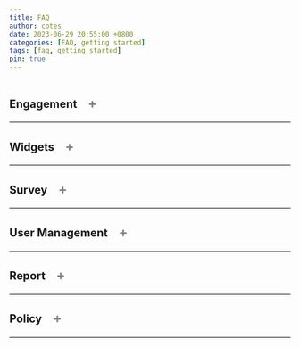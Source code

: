```yaml
---
title: FAQ
author: cotes
date: 2023-06-29 20:55:00 +0800
categories: [FAQ, getting started]
tags: [faq, getting started]
pin: true
---
```


<!--  This is a tab component -->

<details class="faq" onclick="toggleSymbol(this)">
<summary>
    <h3>Engagement 
        <span class="symbol">+</span>
    </h3>
</summary>


<details onclick="toggleSymbol(this)">
<summary>How do I create an engagement?<span class="symbol">+</span></summary>

You must be a Superuser to create an engagement.
To create an engagement, go to the Engagement Listing page and click the "Create an Engagement" button. This will take you to the Engagement creation page.
View all the steps on the <a href="https://bcgov.github.io/met-guide/posts/create-engagement/">Create Engagement</a> page. 

</details>

<details onclick="toggleSymbol(this)">
<summary>How do I edit an engagement?<span class="symbol">+</span></summary>

As a Superuser, you can edit an engagement at any time. As a Team Member, you can only edit an engagement before it is scheduled/published.
To edit an engagement, go to the Engagement Listing page and select "Edit Engagement" from the Action drop-down. This will take you to the Engagement Details page where you can edit your engagement. Alternatively, you can edit your engagement from the Preview Engagement page by clicking the "Edit Engagement" button.
View all the steps on the <a href="https://bcgov.github.io/met-guide/posts/edit-an-engagement/">Edit Engagement</a> page. 

</details>

<details onclick="toggleSymbol(this)">
<summary>How do I assign a Team Member/Reviewer to an Engagement?<span class="symbol">+</span></summary>

As a Superuser, you can assign any Team Member or Reviewer to any engagement. As a Team Member, you can assign any Team Member/Reviewer to an engagement that you are already assigned to.
To assign a user, go to the User Management page and select "Assign to an Engagement" from the Action drop-down. Alternatively for Team Members, you can go to the Engagement User Management page and click the "+ Add Team Member" button. 
View all the steps on the <a href="https://bcgov.github.io/met-guide/posts/add-team-member-or-reviewer-to-engagement/">Assign a Team Member/Reviewer to an Engagement</a> page. 

</details>

<details onclick="toggleSymbol(this)">
<summary>Where do I find the public URL to an Engagement?<span class="symbol">+</span></summary>

To access the public URL to an engagement, go to the Engagement Listing page and click on the desired engagement. Click on "Edit Engagement" and then go to the URL (links) tab. The top link will be for the Public Engagement Page. 
Alternatively, if the engagement is not yet open, you can select "Edit Engagement" from the Action drop-down on the Engagement Listing page.

</details>

<details onclick="toggleSymbol(this)">
<summary>How do I edit the dates the survey opens and closes?<span class="symbol">+</span></summary>

*This one is still under consideration* - ticket 2189

</details>

<details onclick="toggleSymbol(this)">
<summary>How do I change the date an Engagement is scheduled to go live?<span class="symbol">+</span></summary>

As a Superuser, you can change the date and time an engagement is scheduled to go live as long as you do it before the original scheduled time. To change the engagement go live date and time, go to the Engagement Listing page and click on the desired engagement. You will see a "Reschedule Engagement" button at the top. 

</details>

<details onclick="toggleSymbol(this)">
<summary>Can I edit an engagement that is published?<span class="symbol">+</span></summary>

*This one is still under consideration* - ticket 2189

</details>

</details>

<!--  This is the end of a tab component -->




<details class="faq" onclick="toggleSymbol(this)">
<summary>
    <h3>Widgets
        <span class="symbol">+</span>
    </h3>
</summary>


<details onclick="toggleSymbol(this)">
<summary>What are the widgets?<span class="symbol">+</span></summary>

Widgets are customizable modals that display different types of information about the engagement. To learn more and view all the widgets, visit the <a href="https://bcgov.github.io/met-guide/posts/widgets/">Widgets</a> page. 

</details>

<details onclick="toggleSymbol(this)">
<summary>How do I add a widget to an engagement?<span class="symbol">+</span></summary>

Superusers and Team Members can add widgets to display on the engagement page. Upon the creation of an engagement, a user will see the Widgets section on the right side of the screen. Click "Add Widget" and you will see all of the available widgets. To learn more and view all the widgets, visit the <a href="https://bcgov.github.io/met-guide/posts/widgets/">Widgets</a> page.

</details>

<details onclick="toggleSymbol(this)">
<summary>Do I need to add every widget to my engagement?<span class="symbol">+</span></summary>

No. Widgets are intended to be entirely customizable according to the engagement. 

</details>

</details>

<!--  This is the end of a tab component -->



<details class="faq" onclick="toggleSymbol(this)">
<summary>
    <h3>Survey
        <span class="symbol">+</span>
    </h3>
</summary>


<details onclick="toggleSymbol(this)">
<summary>How do I create a survey?<span class="symbol">+</span></summary>

You must be a Superuser to create a new survey. To create a survey, go to the Survey Listing page and click the "Create Survey" button. Choose the "Create a New Survey" option and approve of the Disclaimer and Statement of Responsibility for Survey Designers. To learn more about building your survey, visit the <a href="https://bcgov.github.io/met-guide/posts/survey-builder/">Widgets</a> page.

</details>

<details onclick="toggleSymbol(this)">
<summary>How do I edit a survey?<span class="symbol">+</span></summary>

Superusers and Team Members can edit surveys as long as the engagement it is linked to is not scheduled or published. After creating and saving a survey, you can edit it from the Survey Listing page or directly from the engagement it is attached to. From the survey listing page you can click "Edit Survey" from the Action drop-down, or you can click on the survey name then click on "Edit Survey" from the Preview Survey header. Alternatively, you can go to the Engagement Details page survey section and click the edit icon on the survey card. View all the steps on the <a href="https://bcgov.github.io/met-guide/posts/edit-a-survey/">Edit Survey</a> page. 

</details>

<details onclick="toggleSymbol(this)">
<summary>How do I review the new comments made in the survey and publish them?<span class="symbol">+</span></summary>

As a Superuser, you can review all comments on all engagements. As a Team Member, you can review comments on the engagement(s) you are assigned to. After clicking on a Comment ID from the Comment Listing page, you will be directed to the Comment Review page. There will be the option to approve, reject, or require that a comment needs futher review. If a comment is approved, it will be published to the public record (as long as the report includes it). To learn more about the comment review process, visit the <a href="https://bcgov.github.io/met-guide/posts/comment-review-page/">Comment Review</a> page.

</details>

<details onclick="toggleSymbol(this)">
<summary>How is the survey accessed by the public?<span class="symbol">+</span></summary>

The surveys are embedded directly in an engagement. When a member of the public is on the engagement page, they will click the "Share Your Thoughts" button and validate their email address. They will recieve an email notification to their provided email address which includes a link to the survey.

</details>

<details onclick="toggleSymbol(this)">
<summary>Can I create an engagement only accessible to B.C. Government employees?<span class="symbol">+</span></summary>

Yes. By clicking on the "Set-up as Internal Engagement" toggle in the Engagement Settings, your engagement will only be accessible to users with a @gov.bc.ca email address. For more information on engagement settings, visit the <a href="https://bcgov.github.io/met-guide/posts/engagement-settings/">Engagement Settings</a> page.

</details>

<details onclick="toggleSymbol(this)">
<summary>Can I send a survey to a select group of people?<span class="symbol">+</span></summary>

No. The application does not have the capability to send a survey to a select group of people at this time. 

</details>

</details>

<!--  This is the end of a tab component -->



<details class="faq" onclick="toggleSymbol(this)">
<summary>
    <h3>User Management
        <span class="symbol">+</span>
    </h3>
</summary>

<details onclick="toggleSymbol(this)">
<summary>What are the different user roles?<span class="symbol">+</span></summary>

There are 6 roles within this tool, and 4 of them are assignable/visible to an internal user. The 4 that will be assignable/visible include: Superusers, Team Members, Viewers, and Reviewers. To learn more about roles, visit the <a href="https://bcgov.github.io/met-guide/posts/user-roles/">User Roles</a> page.

</details>

<details onclick="toggleSymbol(this)">
<summary>How do I assign a role to a new user?<span class="symbol">+</span></summary>

*This one is still under consideration* - can only Superusers do it or TMs too?

</details>

<details onclick="toggleSymbol(this)">
<summary>How do I assign a Team Member/Reviewer to an engagement?<span class="symbol">+</span></summary>

A Superuser can assign any Team Member/Reviewer to any engagement. A Team Member can assign any Team Member/Reviewer to engagements that they are already assigned to. Team Members and Reviewers can be assigned to an engagement from the action drop-down on the User Management page. Additionally, Team Members can be assigned to engagements by the "Add Team Member" button on the Engagement User Management tab. View all the steps on the <a href="https://bcgov.github.io/met-guide/posts/add-team-member-or-reviewer-to-engagement/">Assign a Team Member/Reviewer to an Engagement</a> page. 

</details>

<details onclick="toggleSymbol(this)">
<summary>How do I remove a Team Member/Reviewer from an engagement?<span class="symbol">+</span></summary>

A Superuser can revoke Team Members and Reviewers from Engagements. Team Members and Reviewers can be revoked from an engagement from the action drop-down on the User Details page. Additionally, Team Members can be revoked from engagements through the action drop-down on the Engagement User Management tab. View all the steps on the <a href="https://bcgov.github.io/met-guide/posts/revokereinstate-team-member-or-reviewer-to-engagement/">Revoking/Reinstating a Team Member/Reviewer to an Engagement</a> page. 

</details>

<details onclick="toggleSymbol(this)">
<summary>How do I deactivate a user?<span class="symbol">+</span></summary>

You must be a Superuser to deactivate users.
To deactivate a user, go to the User Details page and click the "Deactivate" button on the top right of the screen. View all the steps on the <a href="https://bcgov.github.io/met-guide/posts/deactivate-or-reactivate-user/">Deactivate/Reactivate a User</a> page. 

</details>

<details onclick="toggleSymbol(this)">
<summary>What is the difference between the User Management tab in an engagement, the User Management page, and the User Details page?<span class="symbol">+</span></summary>

The User Management tab within an engagement includes the Team Members that are assigned to that particular engagement. The User Management page is a listing of all the users within the system and their roles. The User Details page is specific to each user and includes more information such as the engagements that this user is or was assigned to. 

</details>

</details>

<!--  This is the end of a tab component -->



<details class="faq" onclick="toggleSymbol(this)">
<summary>
    <h3>Report
        <span class="symbol">+</span>
    </h3>
</summary>

<details onclick="toggleSymbol(this)">
<summary>How can I select which questions will show on the public report?<span class="symbol">+</span></summary>

After creating a survey, you can select which questions will be displayed on the public report. You will be automatically directed to the Report Settings page after clicking "Save & Continue" on a survey. Alternatively, you can go to the Survey Listing page and click "Edit Settings" from the action drop-down. The Report Settings can only be edited before an engagement is scheduled/published. View all the steps on the <a href="https://bcgov.github.io/met-guide/posts/report-settings/">Report Settings</a> page. 

</details>

<details onclick="toggleSymbol(this)">
<summary>How do I change the option to automatically send a report when the survey closes?<span class="symbol">+</span></summary>

Go to edit your desired engagement, then go to the Engagement Settings tab and toggle off the "Send Report".

</details>

<details onclick="toggleSymbol(this)">
<summary>Where do I find the URL to the public report?<span class="symbol">+</span></summary>

Go to edit your desired engagement, then go to the URL (links) tab and copy the "Link to Public Dashboard Report" at the bottom.

</details>

<details onclick="toggleSymbol(this)">
<summary>Where can I see the internal report?<span class="symbol">+</span></summary>

From the Engagement Listing page or Survey Listing page, click on the action drop-down for your desired engagement and choose "View Report - Internal". 

</details>

</details>

<!--  This is the end of a tab component -->



<details class="faq" onclick="toggleSymbol(this)">
<summary>
    <h3>Policy
        <span class="symbol">+</span>
    </h3>
</summary>

<details onclick="toggleSymbol(this)">
<summary>What information can I ask for in my survey?<span class="symbol">+</span></summary>

To do

</details>

<details onclick="toggleSymbol(this)">
<summary>Is there any information I cannot ask for in my survey?<span class="symbol">+</span></summary>

To do

</details>

<details onclick="toggleSymbol(this)">
<summary>What is a Privacy Impact Assessment (PIA)?<span class="symbol">+</span></summary>

To do

</details>

<details onclick="toggleSymbol(this)">
<summary>Where can I find the Privacy Impact Assesment (PIA) for this tool?<span class="symbol">+</span></summary>

To do

</details>

</details>

<!--  This is the end of a tab component -->



<style>
.faq-wrapper{
  margin-bottom: 10px;
}

summary {
  display: flex;
  align-items: flex-end;
  flex-direction: row;
  justify-content: space-between;
  border-bottom: 1px solid black;
  font-weight: bold;
  font-size: 1.2em;
  cursor: pointer;
}

details[open] > summary {
  border-bottom: none;
}

details > p {
    padding-top: 10px;
    padding-bottom: 10px;
}

  
.symbol {
  background-color: transparent;
  border: none;
  color: gray;
  padding: 5px 15px;
  cursor: pointer;
  font-size: 1.2em;
}

</style>

<script>
function toggleSymbol(element) {
  const symbol = element.querySelector('span.symbol');

  if (element.hasAttribute('open')) {
    symbol.innerText = '+';
  } else {
    symbol.innerText = '-';
  }
}
</script>

